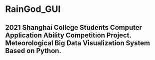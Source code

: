 # RainGod_GUI

## 2021 Shanghai College Students Computer Application Ability Competition Project. Meteorological Big Data Visualization System Based on Python. 
